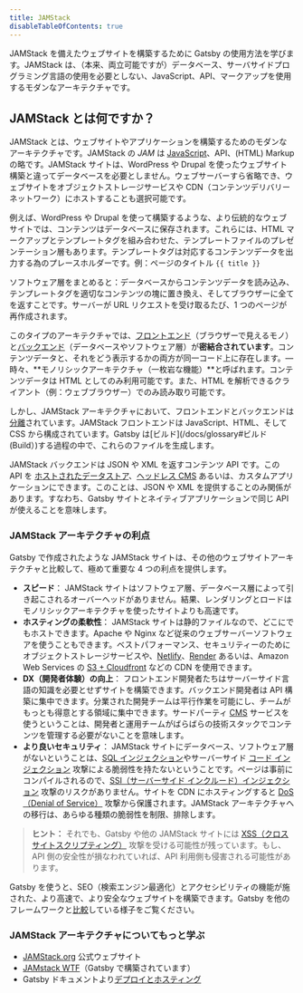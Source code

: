 ```yaml
---
title: JAMStack
disableTableOfContents: true
---
```


JAMStack を備えたウェブサイトを構築するために Gatsby の使用方法を学びます。JAMStack は、（本来、両立可能ですが）データベース、サーバサイドプログラミング言語の使用を必要としない、JavaScript、API、マークアップを使用するモダンなアーキテクチャです。

## JAMStack とは何ですか？

JAMStack とは、ウェブサイトやアプリケーションを構築するためのモダンなアーキテクチャです。JAMStack の _<abbr>JAM</abbr>_ は [JavaScript](/docs/glossary#javascript)、API、(HTML) Markup の略です。JAMStack サイトは、WordPress や Drupal を使ったウェブサイト構築と違ってデータベースを必要としません。ウェブサーバーすら省略でき、ウェブサイトをオブジェクトストレージサービスや CDN（コンテンツデリバリーネットワーク）にホストすることも選択可能です。

例えば、WordPress や Drupal を使って構築するような、より伝統的なウェブサイトでは、コンテンツはデータベースに保存されます。これらには、HTML マークアップとテンプレートタグを組み合わせた、テンプレートファイルのプレゼンテーション層もあります。テンプレートタグは対応するコンテンツデータを出力する為のプレースホルダーです。例：ページのタイトル `{{ title }}`

ソフトウェア層をまとめると：データベースからコンテンツデータを読み込み、テンプレートタグを適切なコンテンツの塊に置き換え、そしてブラウザーに全てを返すことです。サーバーが URL リクエストを受け取るたび、1 つのページが再作成されます。

このタイプのアーキテクチャでは、[フロントエンド](/docs/glossary#フロントエンド (Frontend))（ブラウザーで見えるモノ）と[バックエンド](/docs/glossary#バックエンド (Backend))（データベースやソフトウェア層）が**密結合されています**。コンテンツデータと、それをどう表示するかの両方が同一コード上に存在します。&mdash; 時々、**モノリシックアーキテクチャ（一枚岩な機能）**と呼ばれます。コンテンツデータは HTML としてのみ利用可能です。また、HTML を解析できるクライアント（例：ウェブブラウザー）でのみ読み取り可能です。

しかし、JAMStack アーキテクチャにおいて、フロントエンドとバックエンドは[分離](/docs/glossary#分離 (Decoupled))されています。JAMStack フロントエンドは JavaScript、HTML、そして CSS から構成されています。Gatsby は[ビルド](/docs/glossary#ビルド (Build）)する過程の中で、これらのファイルを生成します。

JAMStack バックエンドは JSON や XML を返すコンテンツ API です。この API を [ホストされたデータストア](/docs/sourcing-from-hosted-services/)、[ヘッドレス CMS](/docs/headless-cms/) あるいは、カスタムアプリケーションにできます。このことは、JSON や XML を提供することのみ関係があります。すなわち、Gatsby サイトとネイティブアプリケーションで同じ API が使えることを意味します。

### JAMStack アーキテクチャの利点

Gatsby で作成されたような JAMStack サイトは、その他のウェブサイトアーキテクチャと比較して、極めて重要な 4 つの利点を提供します。

- **スピード**： JAMStack サイトはソフトウェア層、データベース層によって引き起こされるオーバーヘッドがありません。結果、レンダリングとロードはモノリシックアーキテクチャを使ったサイトよりも高速です。
- **ホスティングの柔軟性**： JAMStack サイトは静的ファイルなので、どこにでもホストできます。Apache や Nginx など従来のウェブサーバーソフトウェアを使うこともできます。ベストパフォーマンス、セキュリティーのためにオブジェクトストレージサービスや、[Netlify](/docs/deploying-to-netlify)、[Render](/docs/deploying-to-render) あるいは、Amazon Web Services の [S3 + Cloudfront](/docs/deploying-to-s3-cloudfront) などの CDN を使用できます。
- **DX（開発者体験）の向上**： フロントエンド開発者たちはサーバーサイド言語の知識を必要とせずサイトを構築できます。バックエンド開発者は API 構築に集中できます。分業された開発チームは平行作業を可能にし、チームがもっとも得意とする領域に集中できます。サードパーティ [CMS](/docs/glossary#cms) サービスを使うということは、開発者と運用チームがばらばらの技術スタックでコンテンツを管理する必要がないことを意味します。
- **より良いセキュリティ**： JAMStack サイトにデータベース、ソフトウェア層がないということは、[SQL インジェクション](https://www.owasp.org/index.php/SQL_Injection)やサーバーサイド [コード インジェクション](https://www.owasp.org/index.php/Code_Injection) 攻撃による脆弱性を持たないということです。ページは事前にコンパイルされるので、[SSI（サーバーサイド インクルード）インジェクション](<https://www.owasp.org/index.php/Server-Side_Includes_(SSI)_Injection>) 攻撃のリスクがありません。サイトを CDN にホスティングすると [DoS（Denial of Service）](https://www.owasp.org/index.php/Denial_of_Service) 攻撃から保護されます。JAMStack アーキテクチャへの移行は、あらゆる種類の脆弱性を制限、排除します。

> **ヒント：** それでも、Gatsby や他の JAMStack サイトには [XSS（クロスサイトスクリプティング）](https://www.owasp.org/index.php/Types_of_Cross-Site_Scripting) 攻撃を受ける可能性が残っています。もし、API 側の安全性が損なわれていれば、API 利用側も侵害される可能性があります。

Gatsby を使うと、SEO（検索エンジン最適化）とアクセシビリティの機能が施された、より高速で、より安全なウェブサイトを構築できます。Gatsby を他のフレームワークと[比較](/features/)している様子をご覧ください。

### JAMStack アーキテクチャについてもっと学ぶ

- [JAMStack.org](https://jamstack.org/) 公式ウェブサイト
- [JAMstack WTF](https://jamstack.wtf/)（Gatsby で構築されています）
- Gatsby ドキュメントより[デプロイとホスティング](/docs/deploying-and-hosting/)
